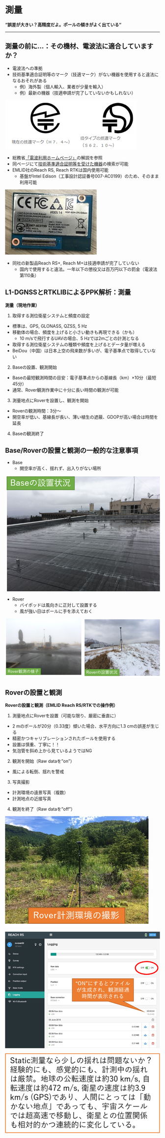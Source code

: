 # 測量

**“誤差が大きい？高精度だよ。ポールの傾きがよく出ている“**

---

## 測量の前に…：その機材、電波法に適合していますか？

- 電波法への準拠
- 技術基準適合証明等のマーク（技適マーク）がない機器を使用すると違法になるおそれがある
  - 例）海外製（個人輸入、業者が少量を輸入）
  - 例）最新の機器（技適申請が完了していないかもしれない）

![img](./pic/1.png)

  - 総務省[「電波利用ホームページ」](http://www.tele.soumu.go.jp/j/adm/monitoring/summary/qa/giteki_mark/)の解説を参照
- 同ページにて[技術基準適合証明等を受けた機器](http://www.tele.soumu.go.jp/giteki/SearchServlet?pageID=js01)の検索が可能
- EMLID社のReach RS, Reach RTKは国内使用可能
  - 基盤がIntel Edison（工事設計認証番号007-AC0199）のため、そのまま利用可能

![img](./pic/2.png)

- 同社の新製品Reach RS+, Reach M+は技適申請が完了していない
  - 国内で使用すると違法。一年以下の懲役又は百万円以下の罰金（電波法第110条）

## L1-DGNSSとRTKLIBによるPPK解析：測量
**測量（現地作業）**
1. 取得する測位衛星システムと頻度の設定
  - 標準は、GPS, GLONASS, QZSS, 5 Hz
  - 移動体の場合、頻度を上げると小さい動きも再現できる（かも）
    - 10 m/sで飛行するUAVの場合、5 Hzでは2mごとの計測となる
  - 取得する測位衛星システムの種類や頻度を上げるとデータ量が増える
  - BeiDou（中国）は日本上空の飛来数が多いが、電子基準点で取得していない
2. Baseの設置、観測開始
  - Baseの最短観測時間の目安：電子基準点からの基線長（km）×10分（最短45分）
  - 通常、Rover観測作業中に十分に長い時間の観測が可能
3. 測量地点にRoverを設置し、観測を開始
  - Roverの観測時間：3分～
  - 開空率が低い、基線長が長い、薄い植生の遮蔽、GDOPが高い場合は時間を延長
4. Baseの観測終了

## Base/Roverの設置と観測の一般的な注意事項
- Base
  - 開空率が高く、揺れず、出入りがない場所

![img](./pic/3.png)

- Rover
  - バイポッドは風向きに正対して設置する
  - 風が強い日はポールに手を添えておく

![img](./pic/4.png)

## Roverの設置と観測
**Roverの設置と観測（EMLID Reach RS/RTKでの操作例）**
1. 測量地点にRoverを設置（可能な限り、厳密に垂直に）
  - 2 mのポールが20分（0.33度）傾いた場合、水平方向に1.3 cmの誤差が生じる
  - 精密かつキャリブレーションされたポールを使用する
  - 設置は慎重、丁寧に！！
  - 気泡管を斜め上から見ているようではNG
2. 観測を開始（Raw dataを”on”）
  - 風による転倒、揺れを警戒
3. 写真撮影
  - 計測環境の遠景写真（複数）
  - 計測地点の近接写真
4. 観測を終了（Raw dataを”off”）

![img](./pic/5.png)

![img](./pic/6.png)

![img](./pic/7.png)
